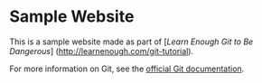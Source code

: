 # Sample Website

This is a sample website made as part of [*Learn Enough Git to Be Dangerous*] (http://learnenough.com/git-tutorial).

For more information on Git, see the [official Git documentation](https://git-scm.com/).
